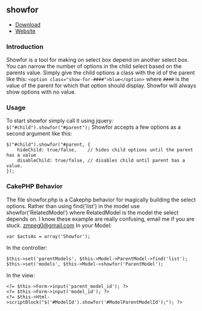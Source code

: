 showfor
-------

+ [Download][dl]
+ [Website][web]

[dl]: https://github.com/zmpeg/showfor/tarball/master
[web]: http://mjz.me/showfor/

### Introduction ###

Showfor is a tool for making on select box depend on another select box. You can narrow the number of options in the child select based on the parents value. Simply give the child options a class with the id of the parent like this: `<option class="show-for-####">blue</option>` where `####` is the value of the parent for which that option should display. Showfor will always show options with no value. 

### Usage ###

To start showfor simply call it using jquery: `$("#child").showfor("#parent");`
Showfor accepts a few options as a second argument like this:

    $("#child").showfor("#parent, {
        hideChild: true/false,    // hides child options until the parent has a value
        disableChild: true/false, // disables child until parent has a value.
    });

### CakePHP Behavior ###

The file showfor.php is a Cakephp behavior for magically building the select options. Rather than using find('list') in the model use showfor('RelatedModel') where RelatedModel is the model the select depends on.
I know these example are really confusing, email me if you are stuck. zmpeg0@gmail.com
In your Model:

	var $actsAs = array('Showfor');

In the controller:

	$this->set('parentModels', $this->Model->ParentModel->find('list');
	$this->set('models', $this->Model->showfor('ParentModel');

In the view:

	<?= $this->Form->input('parent_model_id'); ?>
	<?= $this->Form->input('model_id'); ?>
	<?= $this->Html->scriptBlock("$('#ModelId').showfor('#ModelParentModelId');"); ?>


